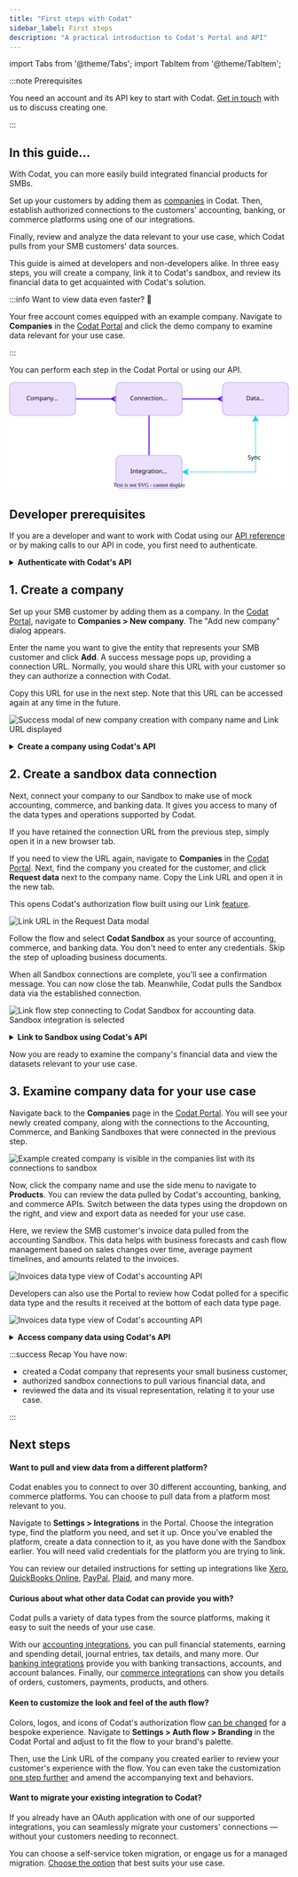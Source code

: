 ```yaml
---
title: "First steps with Codat"
sidebar_label: First steps
description: "A practical introduction to Codat's Portal and API"
---
```


import Tabs from '@theme/Tabs';
import TabItem from '@theme/TabItem';

:::note Prerequisites

You need an account and its API key to start with Codat. [Get in touch](https://www.codat.io/#get-in-touch) with us to discuss creating one. 

:::

## In this guide...

With Codat, you can more easily build integrated financial products for SMBs.

Set up your customers by adding them as [companies](../terms/company) in Codat. Then, establish authorized connections to the customers' accounting, banking, or commerce platforms using one of our integrations.

Finally, review and analyze the data relevant to your use case, which Codat pulls from your SMB customers' data sources.

This guide is aimed at developers and non-developers alike. In three easy steps, you will create a company, link it to Codat's sandbox, and review its financial data to get acquainted with Codat's solution.

:::info Want to view data even faster? 🚀

Your free account comes equipped with an example company. Navigate to **Companies** in the <a href="https://app.codat.io/companies?userflow=41dae845-29a6-4dd9-b886-4cb6c3464b1d" target="_blank">Codat Portal</a> and click the demo company to examine data relevant for your use case.

:::

You can perform each step in the Codat Portal or using our API.

<img
  src="https://raw.githubusercontent.com/codatio/codat-diagrams/03bed5cd40b599365aa7d4e2faa74379fcf5da8d/codat-concepts-quickstart.svg?token=A2XEKEOBLPXDEIA43SRARIDDQUARC"
  alt="A diagram showing the relationships between key Codat concepts"
/>

## Developer prerequisites

If you are a developer and want to work with Codat using our <a className="external" href="/platform-api#/">API reference</a> or by making calls to our API in code, you first need to authenticate.

<details>
  <summary><b>Authenticate with Codat's API</b></summary>

:::caution Viewing auth headers
Authorization headers can only be viewed and copied by users with Administrator or Developer <a href="/configure/user-management/user-roles" target="_blank">roles</a>.
:::

Codat uses API keys, Base64 encoded within an authorization header, to control access to the API. To copy your authorization header, navigate to **Developers > API keys** in the <a href="https://app.codat.io/developers/api-keys" target="_blank">Codat Portal</a>.

Then, replace `{basicAuthHeader}` in the code snippets below.

<Tabs>
  <TabItem value="csharp" label="C#">  

  ##### Installation
  
  ```bash
    dotnet add package Codat.Platform
  ```

  ##### Authentication

  ```c
    using CodatPlatform;
    using CodatPlatform.Models.Shared;

    var codatPlatform = new CodatPlatformSDK(
        security: new Security() {
            AuthHeader = "{basicAuthHeader}",
        }
    );
  ```
  </TabItem>
  
  <TabItem value="nodejs" label="TypeScript">  

  ##### Installation
  
  ```bash
    npm add @codat/platform
  ```
  or
  ```bash
    yarn add @codat/platform
  ```

  ##### Authentication

  ```javascript
    import { CodatPlatform } from "@codat/platform";

    const codatCommon = new CodatPlatform({
      security: {
        authHeader: '{basicAuthHeader}',
      },
    });
    
  ```
  </TabItem>

  <TabItem value="python" label="Python">

  ##### Installation
  
  ```bash
    pip install codat-platform
  ```

  ##### Authentication

  ```python
    import codatplatform
    from codatplatform.models import shared

    codat_platform = codatplatform.CodatPlatform(
      security=shared.Security(
          auth_header='{basicAuthHeader}',
      ),
    )
  ```  
  </TabItem>

  <TabItem value="go" label="Go">  

  ##### Installation
  
  ```bash
    go get github.com/codatio/client-sdk-go/platform
  ```

  ##### Authentication

  ```go
    import(
      "context"
      "log"
      "github.com/codatio/client-sdk-go/platform"
    )

    codatPlatform := codatplatform.New(
        codatplatform.WithSecurity(shared.Security{
            AuthHeader: "{basicAuthHeader}",
        }),
    )
  ```
  </TabItem>
</Tabs>

You can read more about <a href="/using-the-api/authentication" target="_blank">authentication at Codat</a>, or proceed to create your first company.

</details>

## 1. Create a company

Set up your SMB customer by adding them as a company. In the <a href="https://app.codat.io/companies" target="_blank">Codat Portal</a>, navigate to **Companies > New company**. The "Add new company" dialog appears.

Enter the name you want to give the entity that represents your SMB customer and click **Add**. A success message pops up, providing a connection URL. Normally, you would share this URL with your customer so they can authorize a connection with Codat.

Copy this URL for use in the next step. Note that this URL can be accessed again at any time in the future.

<img
  src="/img/old/5ab4ca8-2022-11-21_16-26-23.png"
  alt="Success modal of new company creation with company name and Link URL displayed"
/>

<details>
  <summary><b>Create a company using Codat's API</b></summary>

To create a company in Codat, use the `POST /companies` endpoint with a request body containing the `name` of the company. It does not have to be unique and serves to identify your customer in Codat.

<Tabs>
  <TabItem value="csharp" label="C#">  

  ```c
  using CodatPlatform.Models.Shared;

  var res = await codatPlatform.Companies.CreateAsync(new CompanyRequestBody() {
      Description = "Requested early access to the new financing scheme.",
      Name = "Bank of Dave",
  });

  if(res.Company != null) {
    logger.LogInformation('{CompanyId} {CompanyName}', res.Company.Id, res.Company.Name)
  }
  ```
  </TabItem>

  <TabItem value="nodejs" label="TypeScript">  

  ```javascript
    import { CreateCompanyResponse } from "@codat/platform/dist/sdk/models/operations";
    
    codatPlatform.companies.create({
      description: "Requested early access to the new financing scheme.",
      name: "Bank of Dave",
    }).then((res: CreateCompanyResponse) => {
      if (res.statusCode == 200) {
        console.log(res.company.id, res.company.name)
      }
    });
  ```
  </TabItem>

  <TabItem value="python" label="Python">  

  ```python
    req = shared.CompanyRequestBody(
      description='Requested early access to the new financing scheme.',
      name='Bank of Dave',
    )

    res = codat_platform.companies.create(req)

    if res.company is not None:
      print(res.company.id, res.company.name)
  ```  
  </TabItem>

  <TabItem value="go" label="Go">  

  ```go
  import(
    "github.com/codatio/client-sdk-go/platform/pkg/models/shared"
    "fmt"
  )

  ctx := context.Background()
  
  res, err := codatPlatform.Companies.Create(ctx, shared.CompanyRequestBody{
    Description: codatplatform.String("Requested early access to the new financing scheme."),
    Name: "Bank of Dave",
  })

  if err != nil {
    log.Fatal(err)
  }

  if res.Company != nil {
      fmt.Println("%s %s", res.Company.Id, res.Company.Name)
  }
  ```
  </TabItem>

  <TabItem value="curl" label="cURL">  

  ```bash
    curl --request POST \
        --url "https://api.codat.io/companies" \
        --header "Authorization: $CODAT_AUTH_HEADER" \
        --header "accept: application/json" \
        --header "content-type: application/json" \
        --data '{
                "name": "SMB company name",
                "description": "Any additional information about the company"
        }
  ```    
  </TabItem>
</Tabs>

The endpoint returns a JSON response, confirming the unique `id` of the company and a `redirect` URL used to establish a connection with a data source.

Retain the `id` and `redirect` URL for use in the next steps.

You can also use the <a href="/platform-api#/operations/create-company" target="_blank"><i>Create company</i></a> endpoint in our API reference to try this out.

</details>

## 2. Create a sandbox data connection

Next, connect your company to our Sandbox to make use of mock accounting, commerce, and banking data. It gives you access to many of the data types and operations supported by Codat.

If you have retained the connection URL from the previous step, simply open it in a new browser tab.

If you need to view the URL again, navigate to **Companies** in the <a href="https://app.codat.io/companies" target="_blank">Codat Portal</a>. Next, find the company you created for the customer, and click **Request data** next to the company name. Copy the Link URL and open it in the new tab.

This opens Codat's authorization flow built using our Link <a href="/auth-flow/overview" target="_blank">feature</a>.

<img
  src="/img/old/cdeee57-2022-11-21_20-09-48.png"
  alt="Link URL in the Request Data modal"
/>

Follow the flow and select **Codat Sandbox** as your source of accounting, commerce, and banking data. You don't need to enter any credentials. Skip the step of uploading business documents.

When all Sandbox connections are complete, you'll see a confirmation message. You can now close the tab. Meanwhile, Codat pulls the Sandbox data via the established connection.

<img
  src="/img/old/e802c95-2022-11-21_20-15-14.png"
  alt="Link flow step connecting to Codat Sandbox for accounting data. Sandbox integration is selected"
/>

<details>
  <summary><b>Link to Sandbox using Codat's API</b></summary>

Pick up the `redirect` URL returned in the response body of the company creation step and open it in a new browser window.

Follow the flow to connect to the Codat Sandbox as your source of accounting, commerce, and banking data. You don't need to enter any credentials.

Once the flow is complete, you can verify the company's status under the <a href="/platform-api#/operations/get-companies-companyId" target="_blank"><i>View a single company</i></a> endpoint.

Remember to replace `{companyId}` with your company `id` obtained previously.

<Tabs>
  <TabItem value="csharp" label="C#">  

  ```c
  using CodatPlatform.Models.Shared;
  using CodatPlatform.Models.Operations;
  using System.Net;

  var res = await sdk.Companies.GetAsync(new GetCompanyRequest() {
    CompanyId = "{companyId}",
  });

  if res.statusCode == (int)HttpStatusCode.OK {
    logger.LogInformation("{Redirect}", res.Company.Redirect)
  }
  ```
  </TabItem>

  <TabItem value="nodejs" label="TypeScript">  

  ```javascript
    import { GetCompanyResponse } from "@codat/common/dist/sdk/models/operations";

    codatCommon.companies.get({
      companyId: "{companyId}",
    }).then((res: GetCompanyResponse) => {
      if (res.statusCode == 200) {
        console.log(res.company.redirect)
      }
    });
  ```
  </TabItem>

  <TabItem value="python" label="Python">  

  ```python
    req = operations.GetCompanyRequest(
      company_id='{companyId}',
    )

    res = codat_common.companies.get(req)

    if res.company is not None:
      print(res.company.redirect)
  ```  
  </TabItem>

  <TabItem value="go" label="Go">  

  ```go
  import(
    "github.com/codatio/client-sdk-go/common/pkg/models/shared"
    "fmt"
  )

  ctx := context.Background()
  
  res, err := s.Companies.Get(ctx, operations.GetCompanyRequest{
        CompanyID: "{companyId}",
    })

  if err != nil {
    log.Fatal(err)
  }

  if res.Company != nil {
      fmt.Println("%s",res.Company.Redirect)
  }
  ```
  </TabItem>

  <TabItem value="curl" label="cURL">  

  ```bash
    curl --request GET \
        --url "https://api.codat.io/companies/{companyId}" \
        --header "Authorization: $CODAT_AUTH_HEADER" \
        --header "accept: application/json"
  ```
  </TabItem>
</Tabs>

In the JSON response, you can see that the the `status` of data connections changed to **linked**.

On first connection, Codat pulls data from the data source immediately. You can also use the <a href="/platform-api#/operations/get-companies-companyId-dataStatus" target="_blank"><i>Get company data status</i></a> endpoint to confirm the sync was successful.

</details>

Now you are ready to examine the company's financial data and view the datasets relevant to your use case.

## 3. Examine company data for your use case

Navigate back to the **Companies** page in the <a href="https://app.codat.io/companies" target="_blank">Codat Portal</a>. You will see your newly created company, along with the connections to the Accounting, Commerce, and Banking Sandboxes that were connected in the previous step.

<img
  src="/img/old/671c3bb-2022-11-22_16-04-26.png"
  alt="Example created company is visible in the companies list with its connections to sandbox"
/>

Now, click the company name and use the side menu to navigate to **Products**. You can review the data pulled by Codat's accounting, banking, and commerce APIs. Switch between the data types using the dropdown on the right, and view and export data as needed for your use case.

Here, we review the SMB customer's invoice data pulled from the accounting Sandbox. This data helps with business forecasts and cash flow management based on sales changes over time, average payment timelines, and amounts related to the invoices.

<img
  src="/img/old/32f7dff-2022-11-22_16-22-17.png"
  alt="Invoices data type view of Codat's accounting API"
/>

Developers can also use the Portal to review how Codat polled for a specific data type and the results it received at the bottom of each data type page.

<img
  src="/img/old/bf495eb-2022-11-22_16-28-50.png"
  alt="Invoices data type view of Codat's accounting API"
/>

<details>
  <summary><b>Access company data using Codat's API</b></summary>

Codat provides various endpoints for you to query each of the supported data types easily.

For example, to query invoices, use the <a href="/lending-api#/operations/list-invoices" target="_blank"><i>All invoices</i></a> endpoint. You can perform filtering on the response data using querying. In this guide, we are using `page` and `pageSize` parameters to pull ten invoices for the company we created earlier.

Remember to replace `{companyId}` with your company `id` obtained previously.

<Tabs>
  <TabItem value="csharp" label="C#">  

  ##### Installation
  
  ```bash
    dotnet add package Codat.Lending
  ```

  ##### Usage

  ```c
  using CodatLending;
  using CodatLending.Models.Shared;
  using CodatLending.Models.Operations;

  var codatLending = new CodatLendingSDK(
    security: new Security() {
          AuthHeader = "{basicAuthHeader}",
      }
  );

  var res = await codatLending.AccountsReceivable.Invoices.ListAsync(new ListAccountingInvoicesRequest() {
      CompanyId = "8a210b68-6988-11ed-a1eb-0242ac120002",
  });

  if(res.StatusCode == (int)HttpStatusCode.OK){
    logger.LogInformation(res.invoices.results[0].Id)
  }
  ```
  </TabItem>

  <TabItem value="nodejs" label="TypeScript">  

  ##### Installation
  
  ```bash
    npm add @codat/lending
  ```
  or
  ```bash
    yarn add @codat/lending
  ```

  ##### Usage

  ```javascript
    import { CodatLending } from "@codat/lending";
    import { ListInvoicesResponse } from "@codat/lending/dist/sdk/models/operations";
    
    const codatLending = new CodatLending({
      security: {
        authHeader: "{basicAuthHeader}",
      },
    });

    codatLending.accountsReceivable.invoices.list({
      companyId: "{companyId}"
    }).then((res: ListInvoicesResponse) => {
      if (res.statusCode == 200) {
        console.log(res.accounting_invoices.results[0].id)
      }
    });
  ```
  </TabItem>

  <TabItem value="python" label="Python">  

  ##### Installation
  ```bash
    pip install codat-lending
  ```

  ##### Usage

  ```python
    import codatlending
    from codatlending.models import operations

    codat_lending = codatlending.CodatLending(
        security=shared.Security(
            auth_header="{basicAuthHeader}",
        ),
    )

    req = operations.ListInvoicesRequest(company_id='{companyId}')

    res = codat_lending.accounts_receivable.invoices.list(req)

    if res.invoices is not None:
      print(res.accounting_invoices.results[0].id)
  ```
  </TabItem>

  <TabItem value="go" label="Go">  

  ##### Installation
  
  ```bash
    go get github.com/codatio/client-sdk-go/lending
  ```

  ##### Usage

  ```go
  package main

  import(
    "context"
    "log"
    "github.com/codatio/client-sdk-go/lending"
    "github.com/codatio/client-sdk-go/lending/pkg/models/operations"
    "fmt"
  )

  func main() {
      codatLending := codatlending.New(
          codatlending.WithSecurity(shared.Security{
              AuthHeader: "{basicAuthHeader}",
          }),
      )

      ctx := context.Background()
      res, err := codatLending.AccountsReceivable.Invoices.List(ctx, operations.ListInvoicesRequest{
          CompanyID: "{companyId}"
      })

      if err != nil {
          log.Fatal(err)
      }

      if res.Invoices != nil {
        fmt.Println("%s ",res.AccountingInvoices.Results[0].id)
      }
  }
  ```
  </TabItem>

  <TabItem value="curl" label="cURL">  

  ```bash
    curl --request GET \
        --url "https://api.codat.io/companies/{companyId}/data/invoices?page=1&pageSize=10" \
        --header "Authorization: {basicAuthHeader}" \
        --header "accept: application/json"
  ```
  </TabItem>
</Tabs>  

In the JSON response, the API provides ten detailed invoices as a result.

You can also use the Portal to review how Codat polled for a specific data type and the results it received at the bottom of each data type page.

</details>

:::success Recap
You have now:

- created a Codat company that represents your small business customer,
- authorized sandbox connections to pull various financial data, and
- reviewed the data and its visual representation, relating it to your use case.

:::

## Next steps

#### Want to pull and view data from a different platform?

Codat enables you to connect to over 30 different accounting, banking, and commerce platforms. You can choose to pull data from a platform most relevant to you.

Navigate to **Settings > Integrations** in the Portal. Choose the integration type, find the platform you need, and set it up. Once you've enabled the platform, create a data connection to it, as you have done with the Sandbox earlier. You will need valid credentials for the platform you are trying to link.

You can review our detailed instructions for setting up integrations like [Xero](/integrations/accounting/xero/accounting-xero), [QuickBooks Online](/integrations/accounting/quickbooksonline/accounting-quickbooksonline), [PayPal](/integrations/commerce/paypal/commerce-paypal), [Plaid](/integrations/banking/plaid/banking-plaid), and many more.

#### Curious about what other data Codat can provide you with?

Codat pulls a variety of data types from the source platforms, making it easy to suit the needs of your use case.

With our [accounting integrations](/accounting-api#/), you can pull financial statements, earning and spending detail, journal entries, tax details, and many more. Our [banking integrations](/banking-api#/) provide you with banking transactions, accounts, and account balances. Finally, our [commerce integrations](/commerce-api#/) can show you details of orders, customers, payments, products, and others.

#### Keen to customize the look and feel of the auth flow?

Colors, logos, and icons of Codat's authorization flow [can be changed](/auth-flow/customize/branding) for a bespoke experience. Navigate to **Settings > Auth flow > Branding** in the Codat Portal and adjust to fit the flow to your brand's palette.

Then, use the Link URL of the company you created earlier to review your customer's experience with the flow. You can even take the customization [one step further](/auth-flow/customize/customize-link) and amend the accompanying text and behaviors.

#### Want to migrate your existing integration to Codat?

If you already have an OAuth application with one of our supported integrations, you can seamlessly migrate your customers' connections — without your customers needing to reconnect.

You can choose a self-service token migration, or engage us for a managed migration. [Choose the option](/get-started/migration) that best suits your use case.
